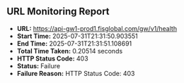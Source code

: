 ## URL Monitoring Report

- **URL:** https://api-gw1-prod1.fisglobal.com/gw/v1/health
- **Start Time:** 2025-07-31T21:31:50.903551
- **End Time:** 2025-07-31T21:31:51.108691
- **Total Time Taken:** 0.20514 seconds
- **HTTP Status Code:** 403
- **Status:** Failure
- **Failure Reason:** HTTP Status Code: 403
